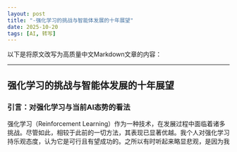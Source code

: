 ```yaml
---
layout: post
title: "-强化学习的挑战与智能体发展的十年展望"
date: 2025-10-20
tags: [AI, 转写]
---
```


以下是将原文改写为高质量中文Markdown文章的内容：

---

## 强化学习的挑战与智能体发展的十年展望

### 引言：对强化学习与当前AI态势的看法

强化学习（Reinforcement Learning）作为一种技术，在发展过程中面临着诸多挑战。尽管如此，相较于此前的一切方法，其表现已显著优越。我个人对强化学习持乐观态度，认为它是可行且有望成功的。之所以有时听起来略显悲观，是因为我
